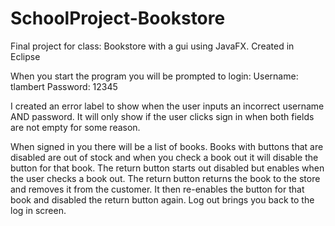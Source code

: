 # SchoolProject-Bookstore
Final project for class: Bookstore with a gui using JavaFX. Created in Eclipse

When you start the program you will be prompted to login:
Username: tlambert
Password: 12345

I created an error label to show when the user inputs an incorrect username AND password. 
It will only show if the user clicks sign in when both fields are not empty for some reason.

When signed in you there will be a list of books. Books with buttons that are disabled are out of stock and 
when you check a book out it will disable the button for that book. The return button starts out disabled but 
enables when the user checks a book out. The return button returns the book to the store and removes it from the customer. 
It then re-enables the button for that book and disabled the return button again. Log out brings you back to the log in screen.
